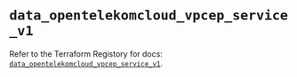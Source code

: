 # `data_opentelekomcloud_vpcep_service_v1`

Refer to the Terraform Registory for docs: [`data_opentelekomcloud_vpcep_service_v1`](https://registry.terraform.io/providers/opentelekomcloud/opentelekomcloud/1.35.11/docs/data-sources/vpcep_service_v1).
